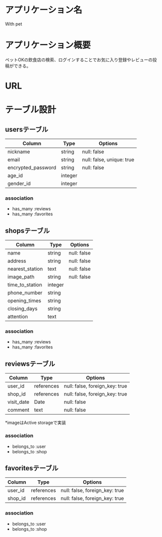 # アプリケーション名　
With pet

# アプリケーション概要
ペットOKの飲食店の検索、ログインすることでお気に入り登録やレビューの投稿ができる。

# URL
















# テーブル設計

## usersテーブル

| Column             | Type    | Options      |
| ------------------ | ------- | ------------ |
| nickname           | string  | null: false  |
| email              | string  | null: false, unique: true  |
| encrypted_password | string  | null: false  |
| age_id             | integer |              |
| gender_id          | integer |              |

### association

- has_many :reviews
- has_many :favorites


## shopsテーブル

| Column          | Type     | Options         |
|-----------------|----------|-----------------|
| name            | string   | null: false     |
| address         | string   | null: false     |
| nearest_station | text     | null: false     |
| image_path      | string   | null: false     |
| time_to_station | integer  |                 |
| phone_number    | string   |                 |
| opening_times   | string   |                 |
| closing_days    | string   |                 |
| attention       | text     |                 |


### association

- has_many :reviews
- has_many :favorites


## reviewsテーブル

| Column     | Type       | Options         |
|------------|------------|-----------------|
| user_id    | references | null: false, foreign_key: true |
| shop_id    | references | null: false, foreign_key: true |
| visit_date | Date       | null: false     |
| comment    | text       | null: false     |

*imageはActive storageで実装

### association

- belongs_to :user
- belongs_to :shop


## favoritesテーブル

| Column    | Type        | Options         |
|-----------|-------------|-----------------|
| user_id   | references  | null: false, foreign_key: true |
| shop_id   | references  | null: false, foreign_key: true |

### association

- belongs_to :user
- belongs_to :shop
